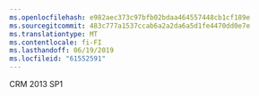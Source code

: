 ```yaml
---
ms.openlocfilehash: e982aec373c97bfb02bdaa464557448cb1cf189e
ms.sourcegitcommit: 483c777a1537ccab6a2a2da6a5d1fe4470dd0e7e
ms.translationtype: MT
ms.contentlocale: fi-FI
ms.lasthandoff: 06/19/2019
ms.locfileid: "61552591"
---
```

CRM 2013 SP1